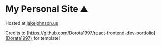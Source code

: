 # My Personal Site ⛰️
Hosted at [jakejohnson.us](https://jakejohnson.us)

Credits to [https://github.com/Dorota1997/react-frontend-dev-portfolio](Dorata1997) for template!